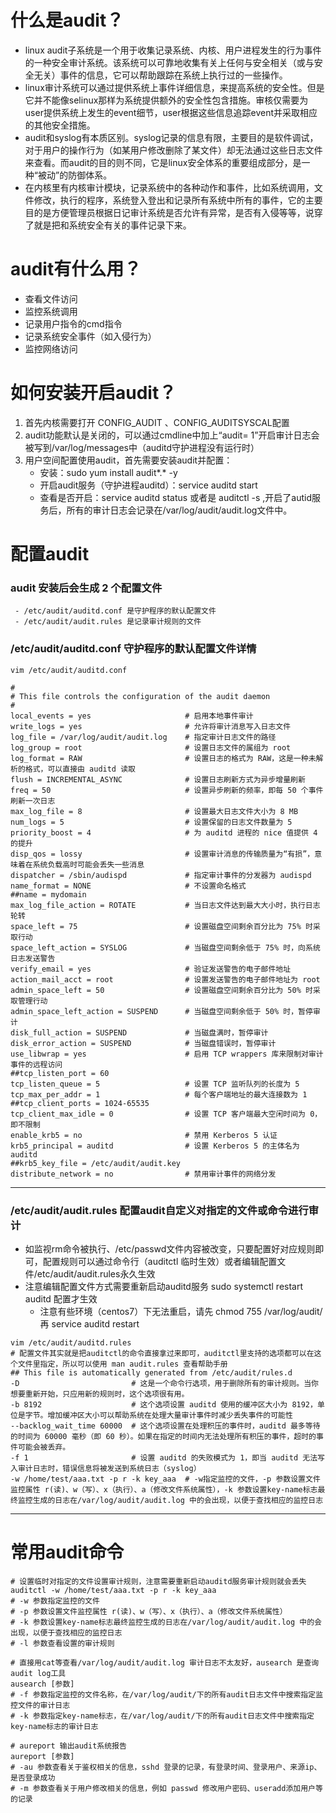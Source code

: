 # 什么是audit？
- linux audit子系统是一个用于收集记录系统、内核、用户进程发生的行为事件的一种安全审计系统。该系统可以可靠地收集有关上任何与安全相关（或与安全无关）事件的信息，它可以帮助跟踪在系统上执行过的一些操作。
- linux审计系统可以通过提供系统上事件详细信息，来提高系统的安全性。但是它并不能像selinux那样为系统提供额外的安全性包含措施。审核仅需要为user提供系统上发生的event细节，user根据这些信息追踪event并采取相应的其他安全措施。
- audit和syslog有本质区别。syslog记录的信息有限，主要目的是软件调试，对于用户的操作行为（如某用户修改删除了某文件）却无法通过这些日志文件来查看。而audit的目的则不同，它是linux安全体系的重要组成部分，是一种“被动”的防御体系。
- 在内核里有内核审计模块，记录系统中的各种动作和事件，比如系统调用，文件修改，执行的程序，系统登入登出和记录所有系统中所有的事件，它的主要目的是方便管理员根据日记审计系统是否允许有异常，是否有入侵等等，说穿了就是把和系统安全有关的事件记录下来。

# audit有什么用？
- 查看文件访问
- 监控系统调用
- 记录用户指令的cmd指令
- 记录系统安全事件（如入侵行为）
- 监控网络访问

# 如何安装开启audit？
1. 首先内核需要打开 CONFIG_AUDIT 、CONFIG_AUDITSYSCAL配置
2. audit功能默认是关闭的，可以通过cmdline中加上“audit= 1”开启审计日志会被写到/var/log/messages中（auditd守护进程没有运行时）
3. 用户空间配置使用audit，首先需要安装audit并配置：
    - 安装：sudo yum install audit*.* -y
    - 开启audit服务（守护进程auditd）：service auditd start
    - 查看是否开启：service auditd status 或者是 auditctl -s ,开启了autid服务后，所有的审计日志会记录在/var/log/audit/audit.log文件中。

# 配置audit
### audit 安装后会生成 2 个配置文件
     - /etc/audit/auditd.conf 是守护程序的默认配置文件
     - /etc/audit/audit.rules 是记录审计规则的文件

### /etc/audit/auditd.conf 守护程序的默认配置文件详情
~~~shell
vim /etc/audit/auditd.conf

#
# This file controls the configuration of the audit daemon
#
local_events = yes                     # 启用本地事件审计
write_logs = yes                       # 允许将审计消息写入日志文件
log_file = /var/log/audit/audit.log    # 指定审计日志文件的路径
log_group = root                       # 设置日志文件的属组为 root
log_format = RAW                       # 设置日志的格式为 RAW，这是一种未解析的格式，可以直接由 auditd 读取
flush = INCREMENTAL_ASYNC              # 设置日志刷新方式为异步增量刷新
freq = 50                              # 设置异步刷新的频率，即每 50 个事件刷新一次日志
max_log_file = 8                       # 设置最大日志文件大小为 8 MB
num_logs = 5                           # 设置保留的日志文件数量为 5
priority_boost = 4                     # 为 auditd 进程的 nice 值提供 4 的提升
disp_qos = lossy                       # 设置审计消息的传输质量为“有损”，意味着在系统负载高时可能会丢失一些消息
dispatcher = /sbin/audispd             # 指定审计事件的分发器为 audispd
name_format = NONE                     # 不设置命名格式
##name = mydomain
max_log_file_action = ROTATE           # 当日志文件达到最大大小时，执行日志轮转
space_left = 75                        # 设置磁盘空间剩余百分比为 75% 时采取行动
space_left_action = SYSLOG             # 当磁盘空间剩余低于 75% 时，向系统日志发送警告
verify_email = yes                     # 验证发送警告的电子邮件地址
action_mail_acct = root                # 设置发送警告的电子邮件地址为 root
admin_space_left = 50                  # 设置磁盘空间剩余百分比为 50% 时采取管理行动
admin_space_left_action = SUSPEND      # 当磁盘空间剩余低于 50% 时，暂停审计
disk_full_action = SUSPEND             # 当磁盘满时，暂停审计
disk_error_action = SUSPEND            # 当磁盘错误时，暂停审计
use_libwrap = yes                      # 启用 TCP wrappers 库来限制对审计事件的远程访问
##tcp_listen_port = 60
tcp_listen_queue = 5                   # 设置 TCP 监听队列的长度为 5
tcp_max_per_addr = 1                   # 每个客户端地址的最大连接数为 1
##tcp_client_ports = 1024-65535
tcp_client_max_idle = 0                # 设置 TCP 客户端最大空闲时间为 0，即不限制
enable_krb5 = no                       # 禁用 Kerberos 5 认证
krb5_principal = auditd                # 设置 Kerberos 5 的主体名为 auditd
##krb5_key_file = /etc/audit/audit.key
distribute_network = no                # 禁用审计事件的网络分发
~~~
---

### /etc/audit/audit.rules 配置audit自定义对指定的文件或命令进行审计
- 如监视rm命令被执行、/etc/passwd文件内容被改变，只要配置好对应规则即可，配置规则可以通过命令行（auditctl 临时生效）或者编辑配置文件/etc/audit/audit.rules永久生效
- 注意编辑配置文件方式需要重新启动auditd服务 sudo systemctl restart auditd 配置才生效
  - 注意有些环境（centos7）下无法重启，请先 chmod 755 /var/log/audit/ 再 service auditd restart
~~~shell
vim /etc/audit/auditd.rules
# 配置文件其实就是把auditctl的命令直接拿过来即可，auditctl里支持的选项都可以在这个文件里指定，所以可以使用 man audit.rules 查看帮助手册
## This file is automatically generated from /etc/audit/rules.d
-D                         # 这是一个命令行选项，用于删除所有的审计规则。当你想要重新开始，只应用新的规则时，这个选项很有用。
-b 8192                    # 这个选项设置 auditd 使用的缓冲区大小为 8192，单位是字节。增加缓冲区大小可以帮助系统在处理大量审计事件时减少丢失事件的可能性
--backlog_wait_time 60000  # 这个选项设置在处理积压的事件时，auditd 最多等待的时间为 60000 毫秒（即 60 秒）。如果在指定的时间内无法处理所有积压的事件，超时的事件可能会被丢弃。
-f 1                       # 设置 auditd 的失败模式为 1，即当 auditd 无法写入审计日志时，错误信息将被发送到系统日志（syslog）
-w /home/test/aaa.txt -p r -k key_aaa  # -w指定监控的文件，-p 参数设置文件监控属性 r(读)、w（写）、x（执行）、a（修改文件系统属性），-k 参数设置key-name标志最终监控生成的日志在/var/log/audit/audit.log 中的会出现，以便于查找相应的监控日志
~~~
---

# 常用audit命令
~~~shell
# 设置临时对指定的文件设置审计规则，注意需要重新启动auditd服务审计规则就会丢失
auditctl -w /home/test/aaa.txt -p r -k key_aaa
# -w 参数指定监控的文件
# -p 参数设置文件监控属性 r(读)、w（写）、x（执行）、a（修改文件系统属性）
# -k 参数设置key-name标志最终监控生成的日志在/var/log/audit/audit.log 中的会出现，以便于查找相应的监控日志
# -l 参数查看设置的审计规则

# 直接用cat等查看/var/log/audit/audit.log 审计日志不太友好，ausearch 是查询audit log工具
ausearch [参数]
# -f 参数指定监控的文件名称，在/var/log/audit/下的所有audit日志文件中搜索指定监控文件的审计日志
# -k 参数指定key-name标志，在/var/log/audit/下的所有audit日志文件中搜索指定key-name标志的审计日志

# aureport 输出audit系统报告
aureport [参数]
# -au 参数查看关于鉴权相关的信息，sshd 登录的记录，有登录时间、登录用户、来源ip、是否登录成功
# -m 参数查看关于用户修改相关的信息，例如 passwd 修改用户密码、useradd添加用户等的记录
~~~